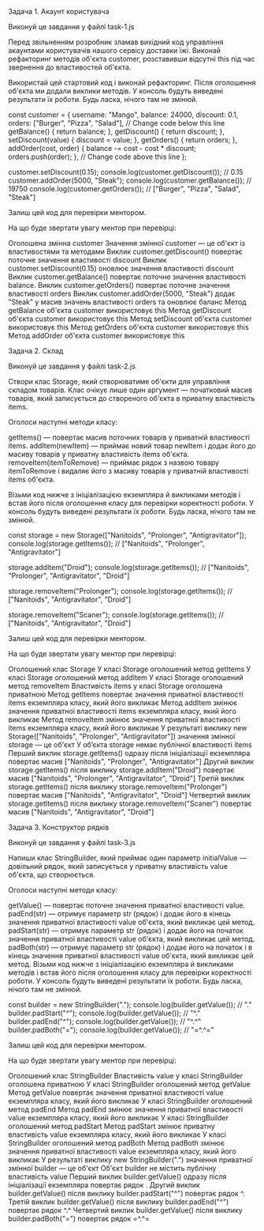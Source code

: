 Задача 1. Акаунт користувача



Виконуй це завдання у файлі task-1.js


Перед звільненням розробник зламав вихідний код управління акаунтами користувачів нашого сервісу доставки їжі. Виконай рефакторинг методів об'єкта customer, розставивши відсутні this під час звернення до властивостей об'єкта.

Використай цей стартовий код і виконай рефакторинг. Після оголошення об'єкта ми додали виклики методів. У консоль будуть виведені результати їх роботи. Будь ласка, нічого там не змінюй.



const customer = {
  username: "Mango",
  balance: 24000,
  discount: 0.1,
  orders: ["Burger", "Pizza", "Salad"],
  // Change code below this line
  getBalance() {
    return balance;
  },
  getDiscount() {
    return discount;
  },
  setDiscount(value) {
    discount = value;
  },
  getOrders() {
    return orders;
  },
  addOrder(cost, order) {
    balance -= cost - cost * discount;
    orders.push(order);
  },
  // Change code above this line
};

customer.setDiscount(0.15);
console.log(customer.getDiscount()); // 0.15
customer.addOrder(5000, "Steak");
console.log(customer.getBalance()); // 19750
console.log(customer.getOrders()); // ["Burger", "Pizza", "Salad", "Steak"]

Залиш цей код для перевірки ментором.



На що буде звертати увагу ментор при перевірці:

Оголошена змінна customer
Значення змінної customer — це об'єкт із властивостями та методами
Виклик customer.getDiscount() повертає поточне значення властивості discount
Виклик customer.setDiscount(0.15) оновлює значення властивості discount
Виклик customer.getBalance() повертає поточне значення властивості balance.
Виклик customer.getOrders() повертає поточне значення властивості orders
Виклик customer.addOrder(5000, "Steak") додає "Steak" у масив значень властивості orders та оновлює баланс
Метод getBalance об'єкта customer використовує this
Метод getDiscount об'єкта customer використовує this
Метод setDiscount об'єкта customer використовує this
Метод getOrders об'єкта customer використовує this
Метод addOrder об'єкта customer використовує this


Задача 2. Склад



Виконуй це завдання у файлі task-2.js


Створи клас Storage, який створюватиме об'єкти для управління складом товарів. Клас очікує лише один аргумент — початковий масив товарів, який записується до створеного об'єкта в приватну властивість items.

Оголоси наступні методи класу:

getItems() — повертає масив поточних товарів у приватній властивості items.
addItem(newItem) — приймає новий товар newItem і додає його до масиву товарів у приватну властивість items об'єкта.
removeItem(itemToRemove) — приймає рядок з назвою товару itemToRemove і видаляє його з масиву товарів у приватній властивості items об'єкта.


Візьми код нижче з ініціалізацією екземпляра й викликами методів і встав його після оголошення класу для перевірки коректності роботи. У консоль будуть виведені результати їх роботи. Будь ласка, нічого там не змінюй.



const storage = new Storage(["Nanitoids", "Prolonger", "Antigravitator"]);
console.log(storage.getItems()); // ["Nanitoids", "Prolonger", "Antigravitator"]

storage.addItem("Droid");
console.log(storage.getItems()); // ["Nanitoids", "Prolonger", "Antigravitator", "Droid"]

storage.removeItem("Prolonger");
console.log(storage.getItems()); // ["Nanitoids", "Antigravitator", "Droid"]

storage.removeItem("Scaner");
console.log(storage.getItems()); // ["Nanitoids", "Antigravitator", "Droid"]

Залиш цей код для перевірки ментором.



На що буде звертати увагу ментор при перевірці:

Оголошений клас Storage
У класі Storage оголошений метод getItems
У класі Storage оголошений метод addItem
У класі Storage оголошений метод removeItem
Властивість items у класі Storage оголошена приватною
Метод getItems повертає значення приватної властивості items екземпляра класу, який його викликає
Метод addItem змінює значення приватної властивості items екземпляра класу, який його викликає
Метод removeItem змінює значення приватної властивості items екземпляра класу, який його викликає
У результаті виклику new Storage(["Nanitoids", "Prolonger", "Antigravitator"]) значення змінної storage — це об'єкт
У об’єкта storage немає публічної властивості items
Перший виклик storage.getItems() одразу після ініціалізації екземпляра повертає масив ["Nanitoids", "Prolonger", "Antigravitator"]
Другий виклик storage.getItems() після виклику storage.addItem("Droid") повертає масив ["Nanitoids", "Prolonger", "Antigravitator", "Droid"]
Третій виклик storage.getItems() після виклику storage.removeItem("Prolonger") повертає масив ["Nanitoids", "Antigravitator", "Droid"]
Четвертий виклик storage.getItems() після виклику storage.removeItem("Scaner") повертає масив ["Nanitoids", "Antigravitator", "Droid"]


Задача 3. Конструктор рядків



Виконуй це завдання у файлі task-3.js


Напиши клас StringBuilder, який приймає один параметр initialValue — довільний рядок, який записується у приватну властивість value об'єкта, що створюється.



Оголоси наступні методи класу:

getValue() — повертає поточне значення приватної властивості value.
padEnd(str) — отримує параметр str (рядок) і додає його в кінець значення приватної властивості value об'єкта, який викликає цей метод.
padStart(str) — отримує параметр str (рядок) і додає його на початок значення приватної властивості value об'єкта, який викликає цей метод.
padBoth(str) — отримує параметр str (рядок) і додає його на початок і в кінець значення приватної властивості value об'єкта, який викликає цей метод.
Візьми код нижче з ініціалізацією екземпляра й викликами методів і встав його після оголошення класу для перевірки коректності роботи. У консоль будуть виведені результати їх роботи. Будь ласка, нічого там не змінюй.



const builder = new StringBuilder(".");
console.log(builder.getValue()); // "."
builder.padStart("^");
console.log(builder.getValue()); // "^."
builder.padEnd("^");
console.log(builder.getValue()); // "^.^"
builder.padBoth("=");
console.log(builder.getValue()); // "=^.^="

Залиш цей код для перевірки ментором.



На що буде звертати увагу ментор при перевірці:

Оголошений клас StringBuilder
Властивість value у класі StringBuilder оголошена приватною
У класі StringBuilder оголошений метод getValue
Метод getValue повертає значення приватної властивості value екземпляра класу, який його викликає
У класі StringBuilder оголошений метод padEnd
Метод padEnd змінює значення приватної властивості value екземпляра класу, який його викликає
У класі StringBuilder оголошений метод padStart
Метод padStart змінює приватну властивість value екземпляра класу, який його викликає
У класі StringBuilder оголошений метод padBoth
Метод padBoth змінює значення приватної властивості value екземпляра класу, який його викликає
У результаті виклику new StringBuilder(".") значення приватної змінної builder — це об'єкт
Об'єкт builder не містить публічну властивість value
Перший виклик builder.getValue() одразу після ініціалізації екземпляра повертає рядок .
Другий виклик builder.getValue() після виклику builder.padStart("^") повертає рядок ^.
Третій виклик builder.getValue() після виклику builder.padEnd("^") повертає рядок ^.^
Четвертий виклик builder.getValue() після виклику builder.padBoth("=") повертає рядок =^.^=